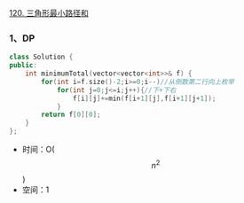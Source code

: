 [120. 三角形最小路径和](https://leetcode.cn/problems/triangle/)



### 1、DP

```cpp
class Solution {
public:
    int minimumTotal(vector<vector<int>>& f) {
        for(int i=f.size()-2;i>=0;i--)//从倒数第二行向上枚举
            for(int j=0;j<=i;j++){//下+下右
                f[i][j]+=min(f[i+1][j],f[i+1][j+1]);
            }
        return f[0][0];
    }
};
```

- 时间：O($$n^2$$)
- 空间：1
